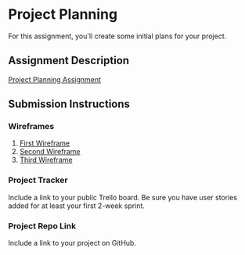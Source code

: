 


# Project Planning
For this assignment, you'll create some initial plans for your project.

## Assignment Description
[Project Planning Assignment](https://education.launchcode.org/liftoff/modules/assignments/project-planning)

## Submission Instructions

### Wireframes

1. [First Wireframe](https://user-images.githubusercontent.com/72531065/110730424-09b12e80-81e6-11eb-87c8-5a125205a406.jpg)
2. [Second Wireframe](https://user-images.githubusercontent.com/72531065/110730426-0a49c500-81e6-11eb-8d77-eb8c3c2128c3.jpg)
3. [Third Wireframe](https://user-images.githubusercontent.com/72531065/110730427-0a49c500-81e6-11eb-87bc-53ffbf3cbc1a.jpg)

### Project Tracker

Include a link to your public Trello board. Be sure you have user stories added for at least your first 2-week sprint.

### Project Repo Link

Include a link to your project on GitHub.
